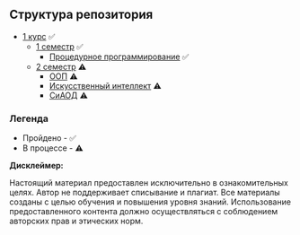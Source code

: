 ## Структура репозитория
- [1 курс](https://github.com/liner-exe/mirea/tree/master/1%20курс) :white_check_mark:
    - [1 семестр](https://github.com/liner-exe/mirea/tree/master/1%20курс/1%20семестр) :white_check_mark:
        - [Процедурное программирование](https://github.com/liner-exe/mirea/tree/master/1%20курс/1%20семестр/процедурное%20программирование) :white_check_mark:
    - [2 семестр](https://github.com/liner-exe/mirea/tree/master/1%20курс/2%20семестр) :warning:
        - [ООП](https://github.com/liner-exe/mirea/tree/master/1%20курс/2%20семестр/ООП) :warning:
        - [Искусственный интеллект](https://github.com/liner-exe/mirea/tree/master/1%20курс/2%20семестр/Искусственный%20интеллект) :warning:
        - [СиАОД](https://github.com/liner-exe/mirea/tree/master/1%20курс/2%20семестр/СиАОД) :warning:

### Легенда
- Пройдено - :white_check_mark:
- В процессе - :warning:

**Дисклеймер:**

Настоящий материал предоставлен исключительно в ознакомительных целях. Автор не поддерживает списывание и плагиат. Все материалы созданы с целью обучения и повышения уровня знаний. Использование предоставленного контента должно осуществляться с соблюдением авторских прав и этических норм.
